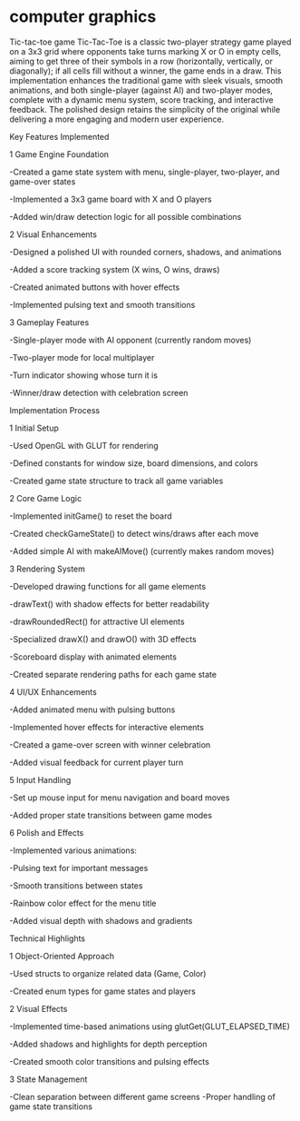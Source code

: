 # computer graphics
Tic-tac-toe game
Tic-Tac-Toe is a classic two-player strategy game played on a 3x3 grid where opponents take turns marking X or O in empty cells, aiming to get three of their symbols in a row (horizontally, vertically, or diagonally); if all cells fill without a winner, the game ends in a draw. This implementation enhances the traditional game with sleek visuals, smooth animations, and both single-player (against AI) and two-player modes, complete with a dynamic menu system, score tracking, and interactive feedback. The polished design retains the simplicity of the original while delivering a more engaging and modern user experience.
       
Key Features Implemented

1 Game Engine Foundation
   
   -Created a game state system with menu, single-player, two-player, and game-over states
   
   -Implemented a 3x3 game board with X and O players
   
   -Added win/draw detection logic for all possible combinations

2 Visual Enhancements
   
   -Designed a polished UI with rounded corners, shadows, and animations
   
   -Added a score tracking system (X wins, O wins, draws)
  
   -Created animated buttons with hover effects
  
   -Implemented pulsing text and smooth transitions

3 Gameplay Features
  
  -Single-player mode with AI opponent (currently random moves)
  
  -Two-player mode for local multiplayer
  
  -Turn indicator showing whose turn it is
  
  -Winner/draw detection with celebration screen

Implementation Process

1 Initial Setup
  
  -Used OpenGL with GLUT for rendering
  
  -Defined constants for window size, board dimensions, and colors
  
  -Created game state structure to track all game variables

2 Core Game Logic
  
  -Implemented initGame() to reset the board
  
  -Created checkGameState() to detect wins/draws after each move
  
  -Added simple AI with makeAIMove() (currently makes random moves)

3 Rendering System
  
  -Developed drawing functions for all game elements
  
  -drawText() with shadow effects for better readability
  
  -drawRoundedRect() for attractive UI elements
  
  -Specialized drawX() and drawO() with 3D effects
  
  -Scoreboard display with animated elements
  
  -Created separate rendering paths for each game state

4 UI/UX Enhancements
  
  -Added animated menu with pulsing buttons
  
  -Implemented hover effects for interactive elements
  
  -Created a game-over screen with winner celebration
  
  -Added visual feedback for current player turn

5 Input Handling
  
  -Set up mouse input for menu navigation and board moves
  
  -Added proper state transitions between game modes

6 Polish and Effects
  
  -Implemented various animations:
  
  -Pulsing text for important messages
  
  -Smooth transitions between states
  
  -Rainbow color effect for the menu title
  
  -Added visual depth with shadows and gradients

Technical Highlights

1 Object-Oriented Approach
  
  -Used structs to organize related data (Game, Color)
 
  -Created enum types for game states and players

2 Visual Effects
  
  -Implemented time-based animations using glutGet(GLUT_ELAPSED_TIME)
  
  -Added shadows and highlights for depth perception
  
  -Created smooth color transitions and pulsing effects

3 State Management
  
  -Clean separation between different game screens
  -Proper handling of game state transitions

